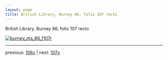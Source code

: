 ```yaml
---
layout: page
title: British Library, Burney 86, folio 107 recto
---
```


British Library, Burney 86, folio 107 recto

[![burney_ms_86_f107r](http://www.homermultitext.org/iipsrv?IIIF=/project/homer/pyramidal/deepzoom/bl/burney86imgs/v1/burney_ms_86_f107r.tif/full/800,/0/default.jpg)](http://www.homermultitext.org/ict2/?urn=urn:cite2:bl:burney86imgs.v1:burney_ms_86_f107r) 

---

previous:  [106v](../106v/) | next: [107v](../107v/)